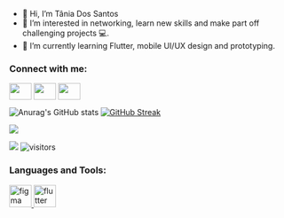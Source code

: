 - 👋 Hi, I’m Tânia Dos Santos
- 👀 I’m interested in networking, learn new skills and make part off challenging projects :computer:.
- 🌱 I’m currently learning Flutter, mobile UI/UX design and prototyping.

<h3 align="left">Connect with me:</h3>
<p align="left">
<a href="linkedin.com/in/tânia-dos-santos-a31680b7" target="blank"><img align="center" src="https://cdn.jsdelivr.net/npm/simple-icons@3.0.1/icons/linkedin.svg"  alt="" height="30" width="40" /></a>
<a href="https://www.instagram.com/__pocahontas27_" target="blank"><img align="center" src="https://cdn.jsdelivr.net/npm/simple-icons@3.0.1/icons/instagram.svg"  alt="" height="30" width="40" /></a>
<a href="https://www.facebook.com/tania.loreane" target="blank"><img align="center" src="https://cdn.jsdelivr.net/npm/simple-icons@3.0.1/icons/facebook.svg" style="color: #4064AC!important;" alt="" height="30" width="40" /></a>
</p>


 ![Anurag's GitHub stats](https://github-readme-stats.vercel.app/api?username=TaniaDosSantos&theme=algolia&show_icons=true)
 [![GitHub Streak](https://github-readme-streak-stats.herokuapp.com/?user=TaniaDosSantos)](https://git.io/streak-stats)
 
<img src="[YOUR_VERCEL_PROJECT_DOMAIN]/[METHOD]?username=[YOUR_LINKEDIN_USERNAME]" />



![](https://komarev.com/ghpvc/?username=your-github-TaniaDosSantos)
 ![visitors](https://visitor-badge.glitch.me/badge?page_id=TaniaDosSantos.id)
 
<h3 align="left">Languages and Tools:</h3>
<p align="left"> <a href="https://www.cprogramming.com/" target="_blank">

<a href="https://www.figma.com/" target="_blank"> <img src="https://www.vectorlogo.zone/logos/figma/figma-icon.svg" alt="figma" width="40" height="40"/> </a>
<a href="https://flutter.dev" target="_blank"> <img src="https://www.vectorlogo.zone/logos/flutterio/flutterio-icon.svg" alt="flutter" width="40" height="40"/> </a> 


</p>




<!---
TaniaDosSantos/TaniaDosSantos is a ✨ special ✨ repository because its `README.md` (this file) appears on your GitHub profile.
You can click the Preview link to take a look at your changes.
--->
